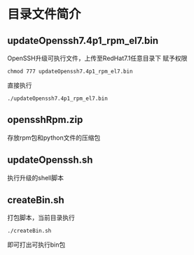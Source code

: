 # 目录文件简介

## updateOpenssh7.4p1_rpm_el7.bin

OpenSSH升级可执行文件，上传至RedHat7.1任意目录下
赋予权限

```chmod 777 updateOpenssh7.4p1_rpm_el7.bin```

直接执行

```./updateOpenssh7.4p1_rpm_el7.bin```

## opensshRpm.zip

存放rpm包和python文件的压缩包

## updateOpenssh.sh

执行升级的shell脚本

## createBin.sh

打包脚本，当前目录执行

```./createBin.sh```

即可打出可执行bin包
